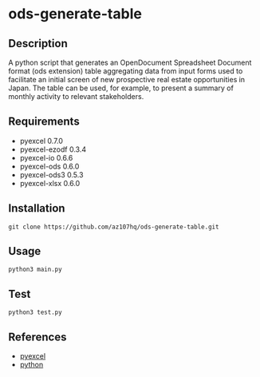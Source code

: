 # ods-generate-table

## Description

A python script that generates an OpenDocument Spreadsheet Document format (ods extension) table aggregating data from input forms used to facilitate an initial screen of new prospective real estate opportunities in Japan. The table can be used, for example, to present a summary of monthly activity to relevant stakeholders.

## Requirements

* pyexcel 0.7.0               
* pyexcel-ezodf 0.3.4               
* pyexcel-io 0.6.6               
* pyexcel-ods 0.6.0               
* pyexcel-ods3 0.5.3               
* pyexcel-xlsx 0.6.0

## Installation
```
git clone https://github.com/az107hq/ods-generate-table.git
```

## Usage
```
python3 main.py
```

## Test
```
python3 test.py
```

## References
* [pyexcel](http://www.pyexcel.org/)
* [python](https://www.python.org/)
